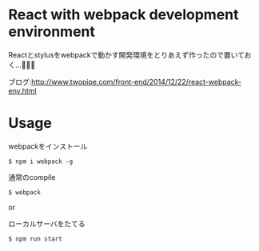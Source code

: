 # React with webpack development environment

Reactとstylusをwebpackで動かす開発環境をとりあえず作ったので置いておく...:ant::ant::ant:

ブログ:http://www.twopipe.com/front-end/2014/12/22/react-webpack-env.html

# Usage

webpackをインストール
```
$ npm i webpack -g
```

通常のcompile

```
$ webpack
```
or

ローカルサーバをたてる

```
$ npm run start
```

